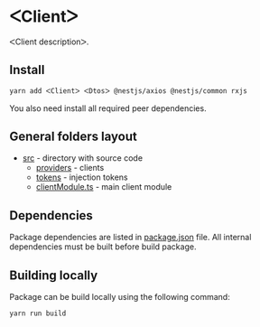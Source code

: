 # ᐸClientᐳ

ᐸClient descriptionᐳ.

## Install

```bash
yarn add ᐸClientᐳ ᐸDtosᐳ @nestjs/axios @nestjs/common rxjs
```

You also need install all required peer dependencies.

## General folders layout

- [src](./src) - directory with source code
  - [providers](./src/providers) - clients
  - [tokens](./src/tokens) - injection tokens
  - [clientModule.ts](./src/tokens) - main client module

## Dependencies

Package dependencies are listed in [package.json](./package.json) file.
All internal dependencies must be built before build package.

## Building locally

Package can be build locally using the following command:

```bash
yarn run build
```
